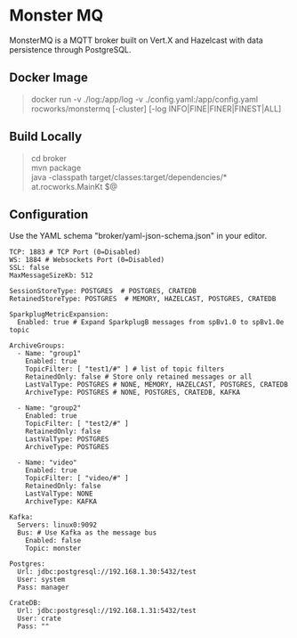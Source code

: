 # Monster MQ

MonsterMQ is a MQTT broker built on Vert.X and Hazelcast with data persistence through PostgreSQL. 

## Docker Image

> docker run -v ./log:/app/log -v ./config.yaml:/app/config.yaml rocworks/monstermq [-cluster] [-log INFO|FINE|FINER|FINEST|ALL]

## Build Locally 

> cd broker  
> mvn package  
> java -classpath target/classes:target/dependencies/* at.rocworks.MainKt $@  

## Configuration 

Use the YAML schema "broker/yaml-json-schema.json" in your editor.

```
TCP: 1883 # TCP Port (0=Disabled)
WS: 1884 # Websockets Port (0=Disabled)
SSL: false
MaxMessageSizeKb: 512

SessionStoreType: POSTGRES  # POSTGRES, CRATEDB
RetainedStoreType: POSTGRES  # MEMORY, HAZELCAST, POSTGRES, CRATEDB

SparkplugMetricExpansion:
  Enabled: true # Expand SparkplugB messages from spBv1.0 to spBv1.0e topic

ArchiveGroups:
  - Name: "group1"
    Enabled: true
    TopicFilter: [ "test1/#" ] # list of topic filters 
    RetainedOnly: false # Store only retained messages or all
    LastValType: POSTGRES # NONE, MEMORY, HAZELCAST, POSTGRES, CRATEDB
    ArchiveType: POSTGRES # NONE, POSTGRES, CRATEDB, KAFKA

  - Name: "group2"
    Enabled: true
    TopicFilter: [ "test2/#" ]
    RetainedOnly: false
    LastValType: POSTGRES
    ArchiveType: POSTGRES

  - Name: "video"
    Enabled: true
    TopicFilter: [ "video/#" ]
    RetainedOnly: false
    LastValType: NONE
    ArchiveType: KAFKA

Kafka:
  Servers: linux0:9092
  Bus: # Use Kafka as the message bus
    Enabled: false
    Topic: monster

Postgres:
  Url: jdbc:postgresql://192.168.1.30:5432/test
  User: system
  Pass: manager

CrateDB:
  Url: jdbc:postgresql://192.168.1.31:5432/test
  User: crate
  Pass: ""

```






